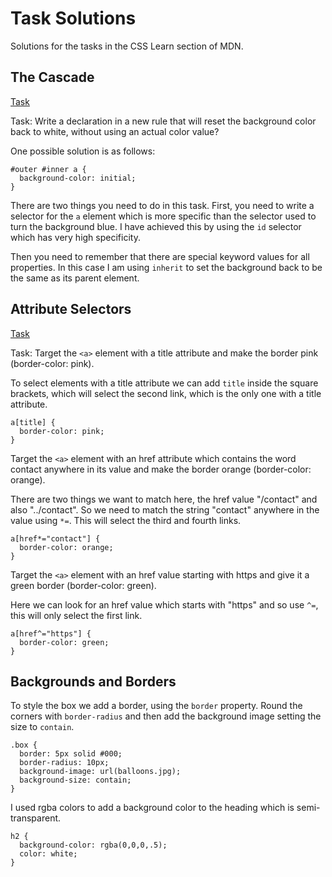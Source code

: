 # Task Solutions

Solutions for the tasks in the CSS Learn section of MDN.

## The Cascade

[Task](https://developer.mozilla.org/en-US/docs/User:chrisdavidmills/CSS_Learn/Cascade_and_inheritance#Active_learning_playing_with_the_cascade)

Task: Write a declaration in a new rule that will reset the background color back to white, without using an actual color value?

One possible solution is as follows:

```
#outer #inner a {
  background-color: initial;
}
```

There are two things you need to do in this task. First, you need to write a selector for the `a` element which is more specific than the selector used to turn the background blue. I have achieved this by using the `id` selector which has very high specificity. 

Then you need to remember that there are special keyword values for all properties. In this case I am using `inherit` to set the background back to be the same as its parent element.

## Attribute Selectors

[Task](https://developer.mozilla.org/en-US/docs/User:chrisdavidmills/CSS_Learn/CSS_Selectors/Attribute_selectors#Try_it_out)

Task: Target the `<a>` element with a title attribute and make the border pink (border-color: pink).

To select elements with a title attribute we can add `title` inside the square brackets, which will select the second link, which is the only one with a title attribute.

```
a[title] {
  border-color: pink;
}
```

Target the `<a>` element with an href attribute which contains the word contact anywhere in its value and make the border orange (border-color: orange).

There are two things we want to match here, the href value "/contact" and also "../contact". So we need to match the string "contact" anywhere in the value using `*=`. This will select the third and fourth links.

```
a[href*="contact"] {
  border-color: orange;  
}
```

Target the `<a>` element with an href value starting with https and give it a green border (border-color: green).

Here we can look for an href value which starts with "https" and so use `^=`, this will only select the first link.

```
a[href^="https"] { 
  border-color: green;
}
```

## Backgrounds and Borders

To style the box we add a border, using the `border` property. Round the corners with `border-radius` and then add the background image setting the size to `contain`.

```
.box {
  border: 5px solid #000;
  border-radius: 10px;
  background-image: url(balloons.jpg);
  background-size: contain;
}
```

I used rgba colors to add a background color to the heading which is semi-transparent.

```
h2 {
  background-color: rgba(0,0,0,.5);
  color: white;
}
```
